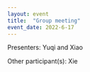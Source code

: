 ```yaml
---
layout: event
title:  "Group meeting"
event_date: 2022-6-17
---
```


Presenters: Yuqi and Xiao

Other participant(s): Xie
